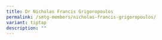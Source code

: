 ```yaml
---
title: Dr Nicholas Francis Grigoropoulos
permalink: /smtg-members/nicholas-francis-grigoropoulos/
variant: tiptap
description: ""
---
```

